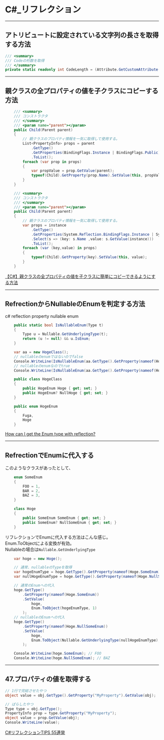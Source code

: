# C#_リフレクション

---

## アトリビュートに設定されている文字列の長さを取得する方法

``` C#
/// <summary>
/// Codeの桁数を取得
/// </summary>
private static readonly int CodeLength = (Attribute.GetCustomAttribute(typeof(TestClass).GetProperty(nameof(TestClass.Code)), typeof(StringLengthAttribute)) as StringLengthAttribute)?.MaximumLength ?? 20;
```

---

## 親クラスの全プロパティの値を子クラスにコピーする方法

``` C#
    /// <summary>
    /// コンストラクタ
    /// </summary>
    /// <param name="parent"></param>
    public Child(Parent parent)
    {
        // 親クラスのプロパティ情報を一気に取得して使用する。
        List<PropertyInfo> props = parent
            .GetType()
            .GetProperties(BindingFlags.Instance | BindingFlags.Public)
            .ToList();
        foreach (var prop in props)
        {
            var propValue = prop.GetValue(parent);
            typeof(Child).GetProperty(prop.Name).SetValue(this, propValue);
        }
    }
```

``` C# : 少し応用してキーバリューで出力するサンプル
    /// <summary>
    /// コンストラクタ
    /// </summary>
    /// <param name="parent"></param>
    public Child(Parent parent)
    {
        // 親クラスのプロパティ情報を一気に取得して使用する。
        var props = instance
            .GetType()
            .GetProperties(System.Reflection.BindingFlags.Instance | System.Reflection.BindingFlags.Public)
            .Select(s => (key: s.Name ,value: s.GetValue(instance)))
            .ToList();
        foreach (var (key,value) in props)
        {
            typeof(Child).GetProperty(key).SetValue(this, value);
        }
    }
```

[【C#】親クラスの全プロパティの値を子クラスに簡単にコピーできるようにする方法](https://qiita.com/microwavePC/items/54f0082f3d76922a6259)  

---

## RefrectionからNullableのEnumを判定する方法

c# reflection property nullable enum

``` C# : NullableのEnumも判定できる関数
    public static bool IsNullableEnum(Type t)
    {
        Type u = Nullable.GetUnderlyingType(t);
        return (u != null) && u.IsEnum;
    }
```

``` C# : 判定例
    var aa = new HogeClass();
    // nullableのenumではないのでfalse
    Console.WriteLine(IsNullableEnum(aa.GetType().GetProperty(nameof(HogeClass.Hoge)).PropertyType)); // false
    // nullableのenumなのでtrue
    Console.WriteLine(IsNullableEnum(aa.GetType().GetProperty(nameof(HogeClass.NullHoge)).PropertyType)); // true

    public class HogeClass
    {
        public HogeEnum Hoge { get; set; }
        public HogeEnum? NullHoge { get; set; }
    }

    public enum HogeEnum
    {
        Fuga,
        Hoge
    }
```

[How can I get the Enum type with reflection?](https://www.daniweb.com/programming/software-development/threads/333539/how-can-i-get-the-enum-type-with-reflection)  

---

## RefrectionでEnumに代入する

このようなクラスがあったとして、

``` C#
    enum SomeEnum
    {
        FOO = 1,
        BAR = 2,
        BAZ = 3,
    }

    class Hoge
    {
        public SomeEnum SomeEnum { get; set; }
        public SomeEnum? NullSomeEnum { get; set; }
    }
```

リフレクションでEnumに代入する方法はこんな感じ。  
Enum.ToObjectによる変換が有効。  
Nullableの場合は`Nullable.GetUnderlyingType`

``` C#
    var hoge = new Hoge();

    // 通常、nullableのTypeを取得
    var hogeEnumType = hoge.GetType().GetProperty(nameof(Hoge.SomeEnum)).PropertyType;
    var nullHogeEnumType = hoge.GetType().GetProperty(nameof(Hoge.NullSomeEnum)).PropertyType;

    // 通常のEnumへの代入
    hoge.GetType()
        .GetProperty(nameof(Hoge.SomeEnum))
        .SetValue(
            hoge,
            Enum.ToObject(hogeEnumType, 1)
        );
    // nullableのEnumへの代入
    hoge.GetType()
        .GetProperty(nameof(Hoge.NullSomeEnum))
        .SetValue(
            hoge,
            Enum.ToObject(Nullable.GetUnderlyingType(nullHogeEnumType), 3)
        );

    Console.WriteLine(hoge.SomeEnum); // FOO
    Console.WriteLine(hoge.NullSomeEnum); // BAZ
```

---

## 47.プロパティの値を取得する

``` C#
// 1行で完結させたやつ
object value = obj.GetType().GetProperty("MyProperty").GetValue(obj);

// ばらしたやつ
Type type = obj.GetType();
PropertyInfo prop = type.GetProperty("MyProperty");
object value = prop.GetValue(obj);
Console.WriteLine(value);   
```

[C#リフレクションTIPS 55連発](https://qiita.com/gushwell/items/91436bd1871586f6e663)  
